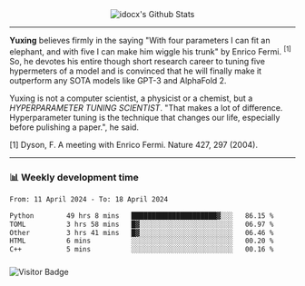 <div align="center">
    <img align="center" src="https://github-readme-stats.vercel.app/api?username=idocx&show_icons=true&count_private=true&hide_border=true" alt="idocx's Github Stats"></img>
</div>

---

**Yuxing** believes firmly in the saying "With four parameters I can fit an elephant, and with five I can make him wiggle his trunk" by Enrico Fermi. <sup>[1]</sup> So, he devotes his entire though short research career to tuning five hypermeters of a model and is convinced that he will finally make it outperform any SOTA models like GPT-3 and AlphaFold 2.

Yuxing is not a computer scientist, a physicist or a chemist, but a *HYPERPARAMETER TUNING SCIENTIST*. "That makes a lot of difference. Hyperparameter tuning is the technique that changes our life, especially before pulishing a paper.", he said.

[1] Dyson, F. A meeting with Enrico Fermi. Nature 427, 297 (2004).


---

### 📊 Weekly development time
<!--START_SECTION:waka-->

```txt
From: 11 April 2024 - To: 18 April 2024

Python        49 hrs 8 mins   █████████████████████▓░░░   86.15 %
TOML          3 hrs 58 mins   █▓░░░░░░░░░░░░░░░░░░░░░░░   06.97 %
Other         3 hrs 41 mins   █▓░░░░░░░░░░░░░░░░░░░░░░░   06.46 %
HTML          6 mins          ░░░░░░░░░░░░░░░░░░░░░░░░░   00.20 %
C++           5 mins          ░░░░░░░░░░░░░░░░░░░░░░░░░   00.16 %
```

<!--END_SECTION:waka-->

### 

![Visitor Badge](https://visitor-badge.laobi.icu/badge?page_id=idocx.idocx)